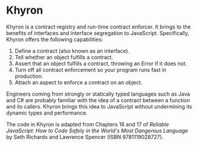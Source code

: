 # Khyron

Khyron is a contract registry and run-time contract enforcer. It brings to the benefits of interfaces and interface segregation to JavaScript. Specifically, Khyron offers the following capabilities:

1. Define a contract (also known as an interface).
2. Tell whether an object fulfills a contract.
2. Assert that an object fulfills a contract, throwing an Error if it does not.
3. Turn off all contract enforcement so your program runs fast in production.
3. Attach an aspect to enforce a contract on an object.

Engineers coming from strongly or statically typed languages such as Java and C# are probably familiar with the idea of a contract between a function and its callers. Khyron brings this idea to JavaScript without undermining its dynamic types and performance.
 
The code in Khyron is adapted from Chapters 16 and 17 of _Reliable JavaScript: How to Code Safely in the World's Most Dangerous Language_ by Seth Richards and Lawrence Spencer (ISBN 9781119028727).
